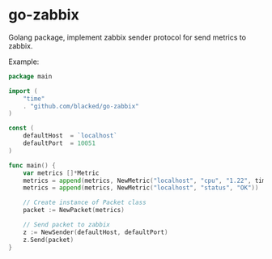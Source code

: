 go-zabbix
==============================================================================
Golang package, implement zabbix sender protocol for send metrics to zabbix.

Example:
```go
package main

import (
    "time"
    . "github.com/blacked/go-zabbix"
)

const (
    defaultHost  = `localhost`
    defaultPort  = 10051
)

func main() {
    var metrics []*Metric
    metrics = append(metrics, NewMetric("localhost", "cpu", "1.22", time.Now().Unix()))
    metrics = append(metrics, NewMetric("localhost", "status", "OK"))

    // Create instance of Packet class
    packet := NewPacket(metrics)

    // Send packet to zabbix
    z := NewSender(defaultHost, defaultPort)
    z.Send(packet)
}
```
